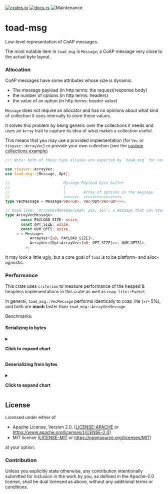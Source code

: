 [![crates.io](https://img.shields.io/crates/v/toad-msg.svg)](https://crates.io/crates/toad-msg)
[![docs.rs](https://docs.rs/toad-msg/badge.svg)](https://docs.rs/toad-msg/latest)
![Maintenance](https://img.shields.io/badge/maintenance-activly--developed-brightgreen.svg)

# toad-msg

Low-level representation of CoAP messages.

The most notable item in `toad_msg` is `Message`;
a CoAP message very close to the actual byte layout.

### Allocation
CoAP messages have some attributes whose size is dynamic:
- The message payload (in http terms: the request/response body)
- the number of options (in http terms: headers)
- the value of an option (in http terms: header value)

`Message` does not require an allocator and has no opinions about what kind of collection
it uses internally to store these values.

It solves this problem by being generic over the collections it needs and uses an `Array` trait
to capture its idea of what makes a collection useful.

This means that you may use a provided implementation (for `Vec` or `tinyvec::ArrayVec`)
or provide your own collection (see the [custom collections example](https://github.com/clov-coffee/toad/blob/main/toad_msg/examples/custom_collections.rs))

```rust
//! Note: both of these type aliases are exported by `toad_msg` for convenience.

use tinyvec::ArrayVec;
use toad_msg::{Message, Opt};

//                        Message Payload byte buffer
//                        |
//                        |        Array of options in the message
//                        vvvvvvv  vvvvvvvvvvvvvvvvv
type VecMessage = Message<Vec<u8>, Vec<Opt<Vec<u8>>>>;

// Used like: `ArrayVecMessage<1024, 256, 16>`; a message that can store a payload up to 1024 bytes, and up to 16 options each with up to a 256 byte value.
type ArrayVecMessage<
       const PAYLOAD_SIZE: usize,
       const OPT_SIZE: usize,
       const NUM_OPTS: usize,
     > = Message<
           ArrayVec<[u8; PAYLOAD_SIZE]>,
           ArrayVec<[Opt<ArrayVec<[u8; OPT_SIZE]>>; NUM_OPTS]>,
         >;
```

It may look a little ugly, but a core goal of `toad` is to be platform- and alloc-agnostic.

### Performance
This crate uses `criterion` to measure performance of the heaped & heapless implementations in this crate as well as `coap_lite::Packet`.

In general, `toad_msg::VecMessage` performs identically to coap_lite (+/- 5%), and both are **much** faster than `toad_msg::ArrayVecMessage`.

Benchmarks:
#### Serializing to bytes
<details>
<summary>

**Click to expand chart**
</summary>

![chart](https://raw.githubusercontent.com/clov-coffee/toad/main/toad-msg/docs/from_bytes.svg)
</details>

#### Deserializing from bytes
<details>
<summary>

**Click to expand chart**
</summary>

![chart](https://raw.githubusercontent.com/clov-coffee/toad/main/toad-msg/docs/to_bytes.svg)
</details>

## License

Licensed under either of

* Apache License, Version 2.0, ([LICENSE-APACHE](LICENSE-APACHE) or https://www.apache.org/licenses/LICENSE-2.0)
* MIT license ([LICENSE-MIT](LICENSE-MIT) or https://opensource.org/licenses/MIT)

at your option.

### Contribution

Unless you explicitly state otherwise, any contribution intentionally
submitted for inclusion in the work by you, as defined in the Apache-2.0
license, shall be dual licensed as above, without any additional terms or
conditions.
